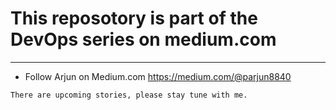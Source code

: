 # This reposotory is part of the DevOps series on medium.com
***
* Follow Arjun on Medium.com https://medium.com/@parjun8840
```
There are upcoming stories, please stay tune with me.
```
